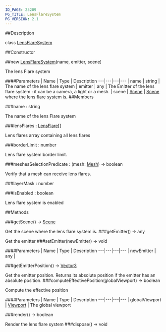 ```yaml
---
ID_PAGE: 25209
PG_TITLE: LensFlareSystem
PG_VERSION: 2.1
---
```

##Description

class [LensFlareSystem](/classes/2.2/LensFlareSystem)



##Constructor

##new [LensFlareSystem](/classes/2.2/LensFlareSystem)(name, emitter, scene)

The lens Flare system

####Parameters
 | Name | Type | Description
---|---|---|---
 | name | string |  The name of the lens flare system
 | emitter | any |  The Emitter of the lens flare system : it can be a camera, a light or a mesh.
 | scene | [Scene](/classes/2.2/Scene) |  [Scene](/classes/2.2/Scene) where the lens flare system is.
##Members

###name : string

The name of the lens Flare system

###lensFlares : [LensFlare](/classes/2.2/LensFlare)[]

Lens flares array containing all lens flares

###borderLimit : number

Lens flare system border limit.

###meshesSelectionPredicate : (mesh: [Mesh](/classes/2.2/Mesh)) =&gt; boolean

Verify that a mesh can receive lens flares.

###layerMask : number



###isEnabled : boolean

Lens flare system is enabled

##Methods

###getScene() &rarr; [Scene](/classes/2.2/Scene)

Get the scene where the lens flare system is.
###getEmitter() &rarr; any

Get the emitter
###setEmitter(newEmitter) &rarr; void



####Parameters
 | Name | Type | Description
---|---|---|---
 | newEmitter | any | 

###getEmitterPosition() &rarr; [Vector3](/classes/2.2/Vector3)

Get the emitter position. Returns its absolute position if the emitter has an absolute position.
###computeEffectivePosition(globalViewport) &rarr; boolean

Compute the effective position

####Parameters
 | Name | Type | Description
---|---|---|---
 | globalViewport | [Viewport](/classes/2.2/Viewport) |  The global viewport

###render() &rarr; boolean

Render the lens flare system
###dispose() &rarr; void


